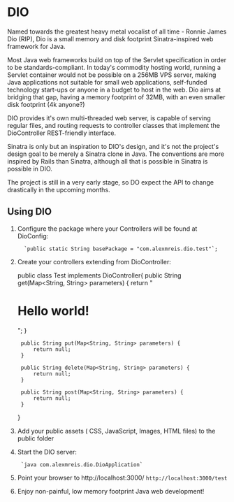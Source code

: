 DIO
===

Named towards the greatest heavy metal vocalist of all time - Ronnie James Dio (RIP), Dio is a small memory and disk footprint Sinatra-inspired web framework for Java. 

Most Java web frameworks build on top of the Servlet specification in order to be standards-compliant. In today's commodity hosting world, running a Servlet container would not be possible on a 256MB VPS server, making Java applications not suitable for small web applications, self-funded technology start-ups or anyone in a budget to host in the web. Dio aims at bridging that gap, having a memory footprint of 32MB, with an even smaller disk footprint (4k anyone?)

DIO provides it's own multi-threaded web server, is capable of serving regular files, and routing requests to controller classes that implement the DioController REST-friendly interface.

Sinatra is only but an inspiration to DIO's design, and it's not the project's design goal to be merely a Sinatra clone in Java. The conventions are more inspired by Rails than Sinatra, although all that is possible in Sinatra is possible in DIO.

The project is still in a very early stage, so DO expect the API to change drastically in the upcoming months.

Using DIO
---------

1. Configure the package where your Controllers will be found at DioConfig:

         `public static String basePackage = "com.alexmreis.dio.test"`;

2. Create your controllers extending from DioController:

	public class Test implements DioController{
	    public String get(Map<String, String> parameters) {
	        return "<html><body><h1>Hello world!</h1></body></html>";
	    }

	    public String put(Map<String, String> parameters) {
	        return null;
	    }

	    public String delete(Map<String, String> parameters) {
	        return null;
	    }

	    public String post(Map<String, String> parameters) {
	        return null;
	    }
	}


3. Add your public assets ( CSS, JavaScript, Images, HTML files) to the public folder

4. Start the DIO server:

        `java com.alexmreis.dio.DioApplication`

5. Point your browser to http://localhost:3000/<controller name>
        `http://localhost:3000/test`

6. Enjoy non-painful, low memory footprint Java web development!
